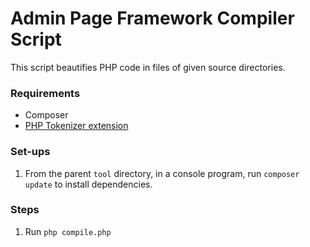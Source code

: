 # Admin Page Framework Compiler Script
This script beautifies PHP code in files of given source directories.

### Requirements
  - Composer
  - [PHP Tokenizer extension](https://www.php.net/manual/en/book.tokenizer.php)
  
### Set-ups
1. From the parent `tool` directory, in a console program, run `composer update` to install dependencies.

### Steps
1. Run `php compile.php`